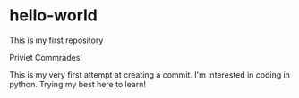 # hello-world
This is my first repository 

Priviet Commrades!

This is my very first attempt at creating a commit. 
I'm interested in coding in python. Trying my best here to learn!
